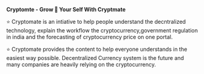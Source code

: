 **Cryptomte - Grow 🧔 Your Self With Cryptmate**

⭐ Cryptomate is an intiative to help people  understand the decntralized technology, explain the workflow the cryptocurrency,government regulation in india and the forecasting of cryptocurrency price on one portal.

⭐ Cryptomate provides the content to help everyone understands in the easiest way possible. Decentralized Currency system is the future and many companies are heavily relying on the cryptocurrency.
